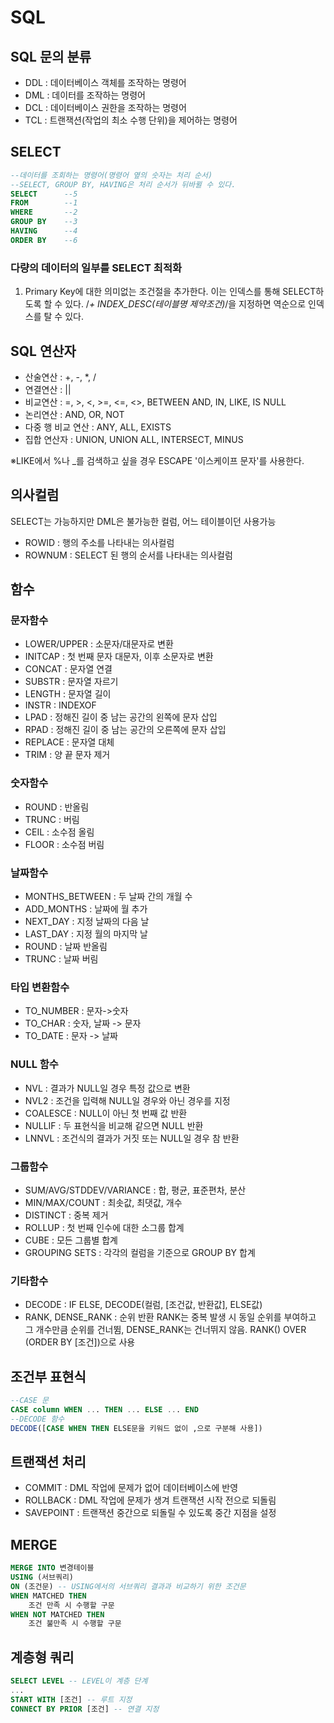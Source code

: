 # SQL
## SQL 문의 분류
- DDL : 데이터베이스 객체를 조작하는 명령어
- DML : 데이터를 조작하는 명령어
- DCL : 데이터베이스 권한을 조작하는 명령어
- TCL : 트랜잭션(작업의 최소 수행 단위)을 제어하는 명령어

## SELECT
```sql
--데이터를 조회하는 명령어(명령어 옆의 숫자는 처리 순서)
--SELECT, GROUP BY, HAVING은 처리 순서가 뒤바뀔 수 있다.
SELECT      --5
FROM        --1
WHERE       --2
GROUP BY    --3
HAVING      --4
ORDER BY    --6
```

### 다량의 데이터의 일부를 SELECT 최적화
1. Primary Key에 대한 의미없는 조건절을 추가한다. 이는 인덱스를 통해 SELECT하도록 할 수 있다. /*+ INDEX_DESC(테이블명 제약조건)*/을 지정하면 역순으로 인덱스를 탈 수 있다. 

## SQL 연산자
- 산술연산 : +, -, *, /
- 연결연산 : ||
- 비교연산 : =, >, <, >=, <=, <>, BETWEEN AND, IN, LIKE, IS NULL
- 논리연산 : AND, OR, NOT
- 다중 행 비교 연산 : ANY, ALL, EXISTS
- 집합 연산자 : UNION, UNION ALL, INTERSECT, MINUS

※LIKE에서 %나 _를 검색하고 싶을 경우 ESCAPE '이스케이프 문자'를 사용한다.

## 의사컬럼
SELECT는 가능하지만 DML은 불가능한 컬럼, 어느 테이블이던 사용가능
- ROWID : 행의 주소를 나타내는 의사컬럼
- ROWNUM : SELECT 된 행의 순서를 나타내는 의사컬럼

## 함수
### 문자함수
- LOWER/UPPER : 소문자/대문자로 변환
- INITCAP : 첫 번째 문자 대문자, 이후 소문자로 변환
- CONCAT : 문자열 연결
- SUBSTR : 문자열 자르기
- LENGTH : 문자열 길이
- INSTR : INDEXOF
- LPAD : 정해진 길이 중 남는 공간의 왼쪽에 문자 삽입
- RPAD : 정해진 길이 중 남는 공간의 오른쪽에 문자 삽입
- REPLACE : 문자열 대체
- TRIM : 양 끝 문자 제거

### 숫자함수
- ROUND : 반올림
- TRUNC : 버림
- CEIL : 소수점 올림
- FLOOR : 소수점 버림

### 날짜함수
- MONTHS_BETWEEN : 두 날짜 간의 개월 수
- ADD_MONTHS : 날짜에 월 추가
- NEXT_DAY : 지정 날짜의 다음 날
- LAST_DAY : 지정 월의 마지막 날
- ROUND : 날짜 반올림
- TRUNC : 날짜 버림

### 타입 변환함수
- TO_NUMBER : 문자->숫자
- TO_CHAR : 숫자, 날짜 -> 문자
- TO_DATE : 문자 -> 날짜

### NULL 함수
- NVL : 결과가 NULL일 경우 특정 값으로 변환
- NVL2 : 조건을 입력해 NULL일 경우와 아닌 경우를 지정
- COALESCE : NULL이 아닌 첫 번째 값 반환
- NULLIF : 두 표현식을 비교해 같으면 NULL 반환
- LNNVL : 조건식의 결과가 거짓 또는 NULL일 경우 참 반환

### 그룹함수
- SUM/AVG/STDDEV/VARIANCE : 합, 평균, 표준편차, 분산
- MIN/MAX/COUNT : 최솟값, 최댓값, 개수
- DISTINCT : 중복 제거
- ROLLUP : 첫 번째 인수에 대한 소그룹 합계
- CUBE : 모든 그룹별 합계
- GROUPING SETS : 각각의 컬럼을 기준으로 GROUP BY 합계

### 기타함수
- DECODE : IF ELSE, DECODE(컬럼, [조건값, 반환값], ELSE값)
- RANK, DENSE_RANK : 순위 반환 RANK는 중복 발생 시 동일 순위를 부여하고 그 개수만큼 순위를 건너뜀, DENSE_RANK는 건너뛰지 않음. RANK() OVER (ORDER BY [조건])으로 사용

## 조건부 표현식
```sql
--CASE 문
CASE column WHEN ... THEN ... ELSE ... END
--DECODE 함수
DECODE([CASE WHEN THEN ELSE문을 키워드 없이 ,으로 구분해 사용])
```

## 트랜잭션 처리
- COMMIT : DML 작업에 문제가 없어 데이터베이스에 반영
- ROLLBACK : DML 작업에 문제가 생겨 트랜잭션 시작 전으로 되돌림
- SAVEPOINT : 트랜잭션 중간으로 되돌릴 수 있도록 중간 지점을 설정

## MERGE
```sql
MERGE INTO 변경테이블
USING (서브쿼리)
ON (조건문) -- USING에서의 서브쿼리 결과과 비교하기 위한 조건문
WHEN MATCHED THEN
    조건 만족 시 수행할 구문
WHEN NOT MATCHED THEN
    조건 불만족 시 수행할 구문
```

## 계층형 쿼리
```sql
SELECT LEVEL -- LEVEL이 계층 단계
...
START WITH [조건] -- 루트 지정
CONNECT BY PRIOR [조건] -- 연결 지정
```
